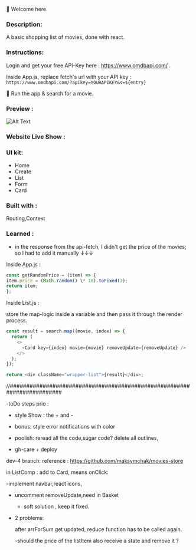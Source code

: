 👋 Welcome here.

### Description:

A basic shopping list of movies, done with react.

### Instructions:

Login and get your free API-Key here : https://www.omdbapi.com/ .

Inside App.js, replace fetch's url with your API key : `https://www.omdbapi.com/?apikey=YOURAPIKEY&s=${entry}`

🚀 Run the app & search for a movie.

### Preview :

![Alt Text](https://media.giphy.com/media/jFCtsjeryRg0cv8jTp/giphy.gif)

### Website Live Show :

### UI kit:

- Home
- Create
- List
- Form
- Card

### Built with :

Routing,Context

### Learned :

- in the response from the api-fetch, I didn't get the price of the movies; so I had to add it manually ↓↓↓

Inside App.js :

```js
const getRandomPrice = (item) => {
item.price = (Math.random() \* 10).toFixed(2);
return item;
};
```

Inside List.js :

store the map-logic inside a variable and then pass it through the render process.

```js
const result = search.map((movie, index) => {
  return (
    <>
      <Card key={index} movie={movie} removeUpdate={removeUpdate} />
    </>
  );
});

return <div className="wrapper-list">{result}</div>;
```

//########################################################################

-toDo steps prio :

- style Show : the + and -

- bonus: style error notifications with color

- poolish: reread all the code,sugar code? delete all outlines,

- gh-care + deploy

dev-4 branch:
reference : https://github.com/maksymchak/movies-store

in ListComp : add to Card, means onClick:

-implement navbar,react icons,

- uncomment removeUpdate,need in Basket

  - soft solution , keep it fixed.

- 2 problems:

  after arrForSum get updated, reduce function has to be called again.

  -should the price of the listItem also receive a state and remove it ?

